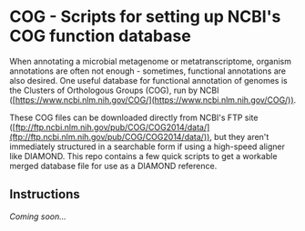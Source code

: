 # COG - Scripts for setting up NCBI's COG function database

When annotating a microbial metagenome or metatranscriptome, organism annotations are often not enough - sometimes, functional annotations are also desired.  One useful database for functional annotation of genomes is the Clusters of Orthologous Groups (COG), run by NCBI ([https://www.ncbi.nlm.nih.gov/COG/](https://www.ncbi.nlm.nih.gov/COG/)).  

These COG files can be downloaded directly from NCBI's FTP site ([ftp://ftp.ncbi.nlm.nih.gov/pub/COG/COG2014/data/](ftp://ftp.ncbi.nlm.nih.gov/pub/COG/COG2014/data/)), but they aren't immediately structured in a searchable form if using a high-speed aligner like DIAMOND.  This repo contains a few quick scripts to get a workable merged database file for use as a DIAMOND reference.

## Instructions

*Coming soon...*
